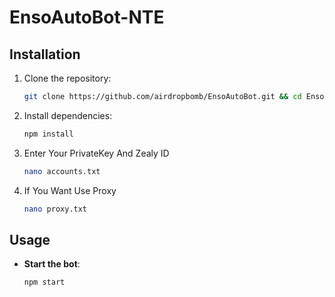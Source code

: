# EnsoAutoBot-NTE
## Installation

1. Clone the repository:

   ```bash
   git clone https://github.com/airdropbomb/EnsoAutoBot.git && cd EnsoAutoBot
   ```

2. Install dependencies:

   ```bash
   npm install
   ```

3. Enter Your PrivateKey And Zealy ID

   ```bash
   nano accounts.txt
   ```
4. If You Want Use Proxy
   ```bash
   nano proxy.txt
   ```
## Usage

- **Start the bot**:

  ```bash
  npm start
  ```
